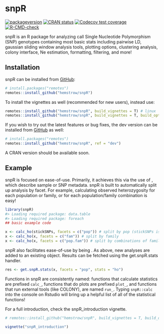 
<!-- README.md is generated from README.Rmd. Please edit that file -->

# snpR

<!-- badges: start -->

[![packageversion](https://img.shields.io/badge/Package%20version-1.2.3-orange.svg?style=flat-square)](commits/master)
[![CRAN
status](https://www.r-pkg.org/badges/version/snpR)](https://CRAN.R-project.org/package=snpR)
[![Codecov test
coverage](https://codecov.io/gh/hemstrow/snpR/branch/master/graph/badge.svg)](https://app.codecov.io/gh/hemstrow/snpR?branch=master)
[![R-CMD-check](https://github.com/hemstrow/snpR/actions/workflows/R-CMD-check.yaml/badge.svg)](https://github.com/hemstrow/snpR/actions/workflows/R-CMD-check.yaml)
<!-- badges: end -->

snpR is an R package for analyzing call Single Nucleotide Polymorphism
(SNP) genotypes containing most basic stats including pairwise LD,
gaussian sliding window analysis tools, plotting options, clustering
analysis, colony interface, Ne estimation, formatting, filtering, and
more!

## Installation

snpR can be installed from [GitHub](https://github.com/hemstrow/snpR):

``` r
# install.packages("remotes")
remotes::install_github("hemstrow/snpR")
```

To install the vignettes as well (recommended for new users), instead
use:

``` r
remotes::install_github("hemstrow/snpR", build_vignettes = T) # linux
remotes::install_github("hemstrow/snpR", build_vignettes = T, build_opts = c("--no-resave-data", "--no-manual")) # windows
```

If you wish to try out the latest features or bug fixes, the dev version
can be installed from [GitHub](https://github.com/hemstrow/snpR) as
well:

``` r
# install.packages("remotes")
remotes::install_github("hemstrow/snpR", ref = "dev")
```

A CRAN version should be available soon.

## Example

snpR is focused on ease-of-use. Primarily, it achieves this via the use
of , which describe sample or SNP metadata. snpR is built to
automatically split up analysis by facet. For example, calculating
observed heterozygosity for each population or family, or for each
population/family combination is easy!

``` r
library(snpR)
#> Loading required package: data.table
#> Loading required package: foreach
## basic example code

x <- calc_ho(stickSNPs, facets = c("pop")) # split by pop (stickSNPs is an example dataset included in snpR)
x <- calc_ho(x, facets = c("fam")) # split by family
x <- calc_ho(x, facets = c("pop.fam")) # split by combinations of family and pop
```

snpR also facilitates ease-of-use by being . As above, new analyses are
added to an existing object. Results can be fetched using the
get.snpR.stats handler.

``` r
res <- get.snpR.stats(x, facets = "pop", stats = "ho")
```

Functions in snpR are consistently named: functions that calculate
statistics are prefixed `calc_`, functions that do plots are prefixed
`plot_`, and functions that run external tools (like COLONY), are named
`run_`. Typing `snpR::calc` into the console on Rstudio will bring up a
helpful list of all of the statistical functions!

For a full introduction, check the snpR_introduction vignette.

``` r
# remotes::install_github("hemstrow/snpR", build_vignettes = T, build_opts = c("--no-resave-data", "--no-manual"))

vignette("snpR_introduction")
```
